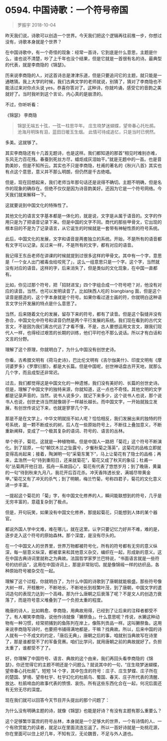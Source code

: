 # 0594. 中国诗歌：一个符号帝国
> 罗振宇
2018-10-04

昨天我们说，诗歌可以创造一个世界。今天我们把这个逻辑再往前推一步，你想过没有，诗歌本身就是个世界？

在中国诗歌中，有一个奇怪的现象：经常一首诗，它到底是什么意思，主题是什么，谁也说不清楚，吵了上千年也没个结果，但是它就是一首很有名的诗。最典型的代表，就是李商隐的《锦瑟》。

历来说李商隐的人，对这首诗总是津津乐道，但是只要追问它的主题，就只能是一通瞎猜。我上大学的时候，我们古典文学的老师就说，别猜了，猜对了李商隐也不能活过来对你点头说 yes，恭喜你答对了。这种诗，你就吟诵，感受它的音韵之美就好了。当时我听到这个言论，内心真的是崩溃的。

不过，你听听看：

《锦瑟》 李商隐 

> 锦瑟无端五十弦，一弦一柱思华年。 庄生晓梦迷蝴蝶，望帝春心托杜鹃。 沧海月明珠有泪，蓝田日暖玉生烟。 此情可待成追忆，只是当时已惘然。

多美。这就够了。

其实李商隐还有十几首无题诗，也是这样。我们都知道的那首“相见时难别亦难，东风无力百花残。春蚕到死丝方尽，蜡炬成灰泪始干。”就是无题中的一首。也是音韵美妙，但是不知所云。其实也不只是李商隐，杜甫的著名的《秋兴八首》其实也有点这个意思，意义并不那么明朗，但仍然是千古绝唱。

但是，现在回想起来，我们老师当年那句话还是说得不确切。主题不明确，但是名作的现象的确存在。但绝不仅仅是因为诗音韵美好。还因为它是一个符号网络。今天我们就来解释一下。

这就要说到中国文化的特殊性了。

其他文化的语言文字基本都是一体化的，就是说，文字是从属于语音的。文字的作用只是为了把语音记录下来。但是中国的文字不同。商代的那些甲骨文，它出现的根本目的不是为了记录语言，从它诞生的时候就是一套带有神秘性质的符号系统。

此后，中国文化的发展，文字和语音是两套独立的系统。开始，不是所有的语音都有文字可以记录。反过来一样，不是所有的文字，都有对应的语音。

我记得王东岳老师在讲课的时候就提到过很多这样的甲骨文。其中有一个字，意思是「一个女人出门被毒虫给咬死了」，这么一组意思只是一个字。这个字，当然就没有对应的语音。这样的字，后来消失了，但是类似的文化现象，在中国一直都有。

比如，你见过那个符号，把「招财进宝」四个字组合成一个符号吧？对，他没有对应的读音。当然，也可以发明读音了。比如陕西人吃的 biangbiang 面，但是这个读音是臆造的，这个字本身就是个符号。如果你看过道士画的符，你就明白这种语言文字分开发展的特点是什么意思了。

当然，后来随着文化的发展，留存下来的符号，都有了读音。但是这个裂缝并没有弥合，中国文化中符号和读音仍然是两个平行发展的系统。我们现在看到的古代文言文，不是因为我们离古代远了才看不懂，不是，古人要想运用文言文，跟我们现代人一样，也得经过艰苦的长期的训练，他们平时也不那么说话。所以才有白话和文言的分野。

理解了这个原理，你就明白了，为什么中国没有创世史诗。

你看，古希腊文明有《荷马史诗》，巴比伦文明有《吉尔伽美什》、印度文明有《摩诃婆罗多》《罗摩衍那》，都是大长篇。但是中国呢，创世神话盘古开天地，就那么几个字，而且成型还非常迟。

过去，我们都觉得这是中国文化的一种遗憾，我们没有美好的、长篇的创世史诗。但是，理解了中国文字的独特来源，你就知道，这一点也不奇怪。其他文明的文字都是记录声音的，当然，说书人说多少，就记下来多少，这个说书人也说，那个说书人也说，创世史诗当然就像胡子一样越长越长。而中国文字，一开始就独立发展，有创世传说记下来，也就是寥寥几个字。

那是不是在文学上，中华文明就技不如人呢？恰恰相反，我们发展出来的独特的符号系统，是一颗不断成长的树，后人在一些原始符号上，不断往上叠加意义，不断重新阐释，变成了一个极其复杂的语词、符号的、语言的丛林。

举个例子，菊花。这就是一种植物嘛。但是中国人一路把「菊花」这个符号不断演化。到了屈原，一句“朝饮木兰之坠露兮，夕餐秋菊之落英”，这菊花的品格立即就变得高尚起来；接着，陶渊明一句“采菊东篱下”，马上让菊花有了隐士的品格；再来，孟浩然一句“待到重阳日，还来就菊花”，菊花又成了秋天的象征；杜甫一句“丛菊两开他日泪，孤舟一系故园心”，菊花有代表了悠悠岁月；到了晚唐，黄巢的一句“待到秋来九月八，我花开后百花杀。冲天香阵透长安，满城尽带黄金甲。”菊花又有了冲天的杀气；到了明朝，梅兰竹菊，号称四君子，菊花的文化意义进一步丰富。

一提起这个菊花的「菊」字，有中国文化修养的人，瞬间能联想到的符号，几乎是无穷丰富的，意蕴复杂到了极点。

但是，开句玩笑，如果没有中国文化修养，那提起菊花，只能想到人体的某个器官。

都说外国人学中文难，难在哪儿，就在这里。认字只要记忆力好并不难，难的是，逐步走入这个符号的原始森林。那个深度，是没有尽头的。

在一个中国文人的世界里，世界万物都被符号化，所有的符号都有无穷的意义纵深，每一层意义纵深，都被拿来和其他意义杂交，编织在一起，形成新的意义。这在中国古典诗词里就称之为典故。法国哲学家罗兰巴特说，“书面语言就是一些符号的纺织品”，这用在中国诗词上，那是非常贴切。就是像锦缎一样的纺织品，各种原始符号被杂交在一起。

理解了这个过程，你就明白了，为什么中国的诗歌到了唐朝就能极盛。那些符号像大树一样，开枝散叶，不断地长，不断地长到枝繁叶茂，到了唐朝，中国文字的遣词造句的表现力达到一个高峰。那为什么唐朝之后衰落了呢？不是文人的创造力衰落了，而是符号意义堆叠到了一个负担太重的程度。

晚唐的诗人，比如韩愈、李商隐，用典故用得，已经到了让后来的注释者都受不了。有人嘲笑李商隐，说他作诗就像「獭祭鱼」。什么意思呢？传说，水獭这种动物有一种习惯，经常把捕到的鱼陈列在岸上，像陈列贡品一样。这叫獭祭鱼。这用来说李商隐写诗时，也要把书铺得满地都是，干嘛？找典故。所以，后来中国的诗人就有一个不成文的约定，「唐后无典」，唐朝之后的事，咱就别当典故写在诗里了，那是谁都受不了的军备竞赛。咱们比学问，就用唐朝之前的典故就好了。负担太重了，谁都受不了了。

好，你理解了中国符号、语言、典故的这个由来，我们再回头看李商隐的《锦瑟》，你还觉得它的主题不明还是个问题么？就说其中的一句，“庄生晓梦迷蝴蝶，望帝春心托杜鹃”。短短 14 个字，其中包含的符号：庄子、庄生梦蝶、庄子所在的楚国、梦境、望帝杜宇、杜宇幻化的杜鹃鸟、蜀国、春天、庄子所代表的清醒、放达、杜鹃啼血的故事代表的愤恨、哀伤。所有这些东西化合在一起，何况后面还有无穷无尽的深度。

现在我们就可以回答今天节目开头提出的那个问题了：

为什么没有明确主题的诗，就像《锦瑟》也能是好诗？有没有主题有那么重要么？

这个足够繁华富庶的符号丛林，本身就是一个足够大的世界，一个有诗情的人、一个有欣赏能力的读者，就足以在里面流连忘返了。所以一首好诗就是一处桃花源，你在里面可以住上好几年，不知有汉，无论魏晋，不足与外人道也。
